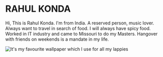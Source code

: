 # RAHUL KONDA

Hi, This is Rahul Konda. I'm from India. A reserved person,  music lover. Always want to travel in search of food. I will always have spicy food. Worked in IT industry and came to Missouri to do my Masters. Hangover with friends on weekends is a mandate in my life.

![It's my favourite wallpaper which I use for all my lappies](https://c4.wallpaperflare.com/wallpaper/503/313/149/inspire-4k-for-desktop-background-wallpaper-preview.jpg)
